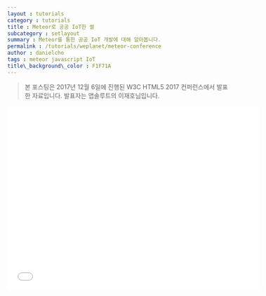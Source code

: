 ```yaml
---
layout : tutorials
category : tutorials
title : Meteor로 공공 IoT한 썰
subcategory : setlayout
summary : Meteor를 통한 공공 IoT 개발에 대해 알아봅니다.
permalink : /tutorials/weplanet/meteor-conference
author : danielcho
tags : meteor javascript IoT
title\_background\_color : F1F71A
---
```




> 본 포스팅은 2017년 12월 6일에 진행된 W3C HTML5 2017 컨퍼런스에서 발표한 자료입니다. 발표자는 앱솔루트의 이재호님입니다.



<iframe src="//slides.com/acidsound/meteor-iot/embed" width="576" height="420" scrolling="no" frameborder="0" webkitallowfullscreen mozallowfullscreen allowfullscreen></iframe>